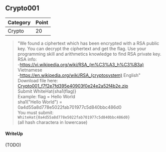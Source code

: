 ## Crypto001

| Category | Point |
| --- | --- |
| Crypto | 20 |

> "We found a ciphertext which has been encrypted with a RSA public key. You can decrypt the ciphertext and get the flag. Use your programming skill and arithmetics knowledge to find RSA private key. <br>
> RSA info:  <br>
> -https://vi.wikipedia.org/wiki/RSA_(m%C3%A3_h%C3%B3a) Vietnamese <br>
> -https://en.wikipedia.org/wiki/RSA_(cryptosystem) English" <br>
> Download file here: <br>
> [Crypto001_f7f2e7fd395e40903f0e24e2a52f4b2e.zip](./Crypto001_f7f2e7fd395e40903f0e24e2a52f4b2e.zip) <br>
> Submit WhiteHat{sha1(flag)} <br>
> Example: flag = Hello World <br>
> sha1("Hello World") = 0a4d55a8d778e5022fab701977c5d840bbc486d0 <br>
> You must submit: `WhiteHat{0a4d55a8d778e5022fab701977c5d840bbc486d0}` <br>
> (all hash charactera in lowercase) <br>

#### WriteUp

(TODO)
